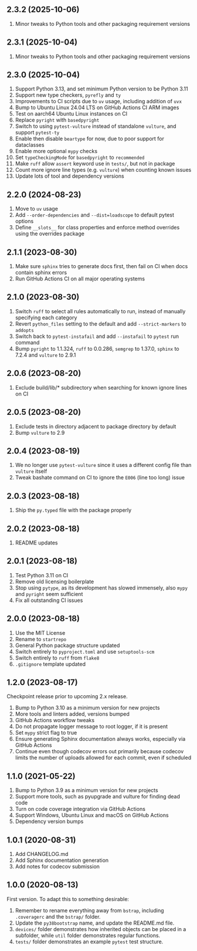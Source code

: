 ## 2.3.2 (2025-10-06)

1. Minor tweaks to Python tools and other packaging requirement versions

## 2.3.1 (2025-10-04)

1. Minor tweaks to Python tools and other packaging requirement versions

## 2.3.0 (2025-10-04)

1. Support Python 3.13, and set minimum Python version to be Python 3.11
1. Support new type checkers, `pyrefly` and `ty`
1. Improvements to CI scripts due to `uv` usage, including addition of `uvx`
1. Bump to Ubuntu Linux 24.04 LTS on GitHub Actions CI ARM images
1. Test on aarch64 Ubuntu Linux instances on CI
1. Replace `pyright` with `basedpyright`
1. Switch to using `pytest-vulture` instead of standalone `vulture`, and support
   `pytest-ty`
1. Enable then disable `beartype` for now, due to poor support for dataclasses
1. Enable more optional `mypy` checks
1. Set `typeCheckingMode` for `basedpyright` to `recommended`
1. Make `ruff` allow `assert` keyword use in `tests/`, but not in package
1. Count more ignore line types (e.g. `vulture`) when counting known issues
1. Update lots of tool and dependency versions

## 2.2.0 (2024-08-23)

1. Move to `uv` usage
1. Add `--order-dependencies` and `--dist=loadscope` to default pytest options
1. Define `__slots__` for class properties and enforce method overrides using
   the overrides package

## 2.1.1 (2023-08-30)

1. Make sure `sphinx` tries to generate docs first, then fail on CI when docs
   contain sphinx errors
1. Run GitHub Actions CI on all major operating systems

## 2.1.0 (2023-08-30)

1. Switch `ruff` to select all rules automatically to run, instead of manually
   specifying each category
1. Revert `python_files` setting to the default and add `--strict-markers` to
   `addopts`
1. Switch back to `pytest-instafail` and add `--instafail` to `pytest` run
   command
1. Bump `pyright` to 1.1.324, `ruff` to 0.0.286, `semgrep` to 1.37.0, `sphinx`
   to 7.2.4 and `vulture` to 2.9.1

## 2.0.6 (2023-08-20)

1. Exclude build/lib/\* subdirectory when searching for known ignore lines on CI

## 2.0.5 (2023-08-20)

1. Exclude tests in directory adjacent to package directory by default
1. Bump `vulture` to 2.9

## 2.0.4 (2023-08-19)

1. We no longer use `pytest-vulture` since it uses a different config file than
   `vulture` itself
1. Tweak bashate command on CI to ignore the `E006` (line too long) issue

## 2.0.3 (2023-08-18)

1. Ship the `py.typed` file with the package properly

## 2.0.2 (2023-08-18)

1. README updates

## 2.0.1 (2023-08-18)

1. Test Python 3.11 on CI
1. Remove old licensing boilerplate
1. Stop using `pytype`, as its development has slowed immensely, also `mypy` and
   `pyright` seem sufficient
1. Fix all outstanding CI issues

## 2.0.0 (2023-08-18)

1. Use the MIT License
1. Rename to `startrepo`
1. General Python package structure updated
1. Switch entirely to `pyproject.toml` and use `setuptools-scm`
1. Switch entirely to `ruff` from `flake8`
1. `.gitignore` template updated

## 1.2.0 (2023-08-17)

Checkpoint release prior to upcoming 2.x release.

1. Bump to Python 3.10 as a minimum version for new projects
1. More tools and linters added, versions bumped
1. GitHub Actions workflow tweaks
1. Do not propagate logger message to root logger, if it is present
1. Set `mypy` strict flag to true
1. Ensure generating Sphinx documentation always works, especially via GitHub
   Actions
1. Continue even though codecov errors out primarily because codecov limits the
   number of uploads allowed for each commit, even if scheduled

## 1.1.0 (2021-05-22)

1. Bump to Python 3.9 as a minimum version for new projects
1. Support more tools, such as pyupgrade and vulture for finding dead code
1. Turn on code coverage integration via GitHub Actions
1. Support Windows, Ubuntu Linux and macOS on GitHub Actions
1. Dependency version bumps

## 1.0.1 (2020-08-31)

1. Add CHANGELOG.md
1. Add Sphinx documentation generation
1. Add notes for codecov submission

## 1.0.0 (2020-08-13)

First version. To adapt this to something desirable:

1. Remember to rename everything away from `bstrap`, including `.coveragerc` and
   the `bstrap/` folder.
1. Update the `py38bootstrap` name, and update the README.md file.
1. `devices/` folder demonstrates how inherited objects can be placed in a
   subfolder, while `util` folder demonstrates regular functions.
1. `tests/` folder demonstrates an example `pytest` test structure.
